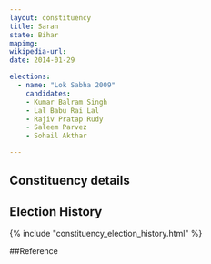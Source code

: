 ```yaml
---
layout: constituency
title: Saran
state: Bihar
mapimg: 
wikipedia-url: 
date: 2014-01-29

elections: 
  - name: "Lok Sabha 2009"
    candidates: 
    - Kumar Balram Singh 
    - Lal Babu Rai Lal 
    - Rajiv Pratap Rudy 
    - Saleem Parvez 
    - Sohail Akthar 

---
```

## Constituency details


## Election History
{% include "constituency_election_history.html" %}

##Reference
